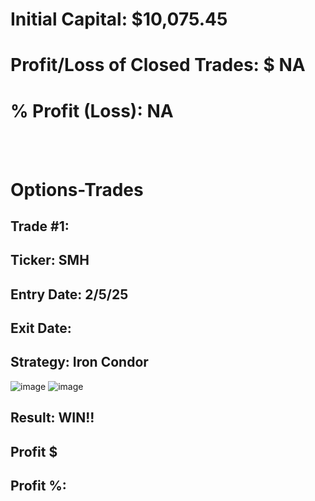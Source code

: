 # Initial Capital: $10,075.45
# Profit/Loss of Closed Trades: $ NA
# % Profit (Loss): NA

<br>
<br>

# Options-Trades

## Trade #1: 
## Ticker: SMH
## Entry Date: 2/5/25
## Exit Date: 
## Strategy: Iron Condor

![image](https://github.com/user-attachments/assets/7f751f03-923c-4563-ace3-e5df1ba6c861)
![image](https://github.com/user-attachments/assets/e2bb7c45-f15e-4b2e-a7fa-3f79aa21b6c0)

## Result: WIN!!
##         Profit $
##         Profit %:  
